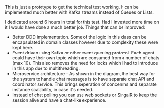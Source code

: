 This is just a prototype to get the technical test working. It can be implemented much better with Kafka streams instead of Queues or Lists.

I dedicated around 6 hours in total for this test. Had I invested more time on it I would have done a much better job. Things that can be improved:

- Better DDD implementation. Some of the logic in this class can be encapsulated in domain classes however due to complexity these were kept here.
- Event driven using Kafka or other event queuing protocol. Each agent could have their own topic which are consumed from a number of chats (max 10).
  This also removes the need for locks which I had to introduce in this app due to multithreading.
- Microservice architecture - As shown in the diagram, the best way for the system to handle chat messages is to have separate chat API and coordinator service.
  This brings seperation of concenrns and separate instance scalability, in case it's needed.
- Instead of chat polling you can use web sockets or SingalR to keep the session alive and have a chat-like experience.
